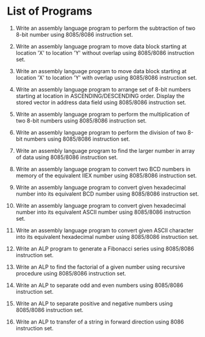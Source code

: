 # List of Programs

1. Write an assembly language program to perform the subtraction of two 8-bit number using 8085/8086 instruction set.

2. Write an assembly language program to move data block starting at location 'X' to location 'Y' without overlap using 8085/8086 instruction set.

3. Write an assembly language program to move data block starting at location 'X' to location 'Y' with overlap using 8085/8086 instruction set.

4. Write an assembly language program to arrange set of 8-bit numbers starting at location in ASCENDING/DESCENDING order. Display the stored vector in address data field using 8085/8086 instruction set.

5. Write an assembly language program to perform the multiplication of two 8-bit numbers using 8085/8086 instruction set.

6. Write an assembly language program to perform the division of two 8-bit numbers using 8085/8086 instruction set.

7. Write an assembly language program to find the larger number in array of data using 8085/8086 instruction set.

8. Write an assembly language program to convert two BCD numbers in memory of the equivalent IIEX number using 8085/8086 instruction set.

9. Write an assembly language program to convert given hexadecimal number into its equivalent BCD number using 8085/8086 instruction set.

10. Write an assembly language program to convert given hexadecimal number into its equivalent ASCII number using 8085/8086 instruction set.

11. Write an assembly language program to convert given ASCII character into its equivalent hexadecimal number using 8085/8086 instruction set.

12. Write an ALP program to generate a Fibonacci series using 8085/8086 instruction set.

13. Write an ALP to find the factorial of a given number using recursive procedure using 8085/8086 instruction set.

14. Write an ALP to separate odd and even numbers using 8085/8086 instruction set.

15. Write an ALP to separate positive and negative numbers using 8085/8086 instruction set.

16. Write an ALP to transfer of a string in forward direction using 8086 instruction set.
